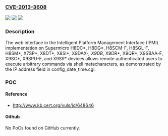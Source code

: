 ### [CVE-2013-3608](https://cve.mitre.org/cgi-bin/cvename.cgi?name=CVE-2013-3608)
![](https://img.shields.io/static/v1?label=Product&message=n%2Fa&color=blue)
![](https://img.shields.io/static/v1?label=Version&message=n%2Fa&color=blue)
![](https://img.shields.io/static/v1?label=Vulnerability&message=n%2Fa&color=brighgreen)

### Description

The web interface in the Intelligent Platform Management Interface (IPMI) implementation on Supermicro H8DC*, H8DG*, H8SCM-F, H8SGL-F, H8SM*, X7SP*, X8DT*, X8SI*, X9DAX-*, X9DB*, X9DR*, X9QR*, X9SBAA-F, X9SC*, X9SPU-F, and X9SR* devices allows remote authenticated users to execute arbitrary commands via shell metacharacters, as demonstrated by the IP address field in config_date_time.cgi.

### POC

#### Reference
- http://www.kb.cert.org/vuls/id/648646

#### Github
No PoCs found on GitHub currently.

